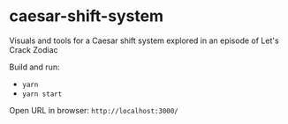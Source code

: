 # caesar-shift-system
Visuals and tools for a Caesar shift system explored in an episode of Let's Crack Zodiac

Build and run:
* `yarn`
* `yarn start`

Open URL in browser: `http://localhost:3000/`
